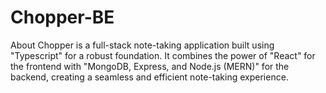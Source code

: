 # Chopper-BE
About
Chopper is a full-stack note-taking application built using "Typescript" for a robust foundation. It combines the power of "React" for the frontend with "MongoDB, Express, and Node.js (MERN)" for the backend, creating a seamless and efficient note-taking experience.
